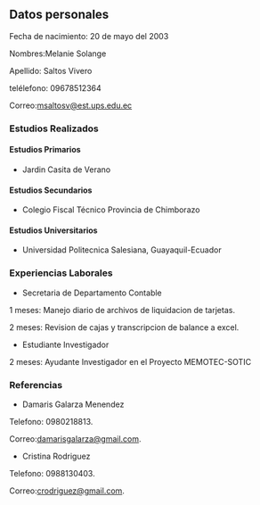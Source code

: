 ## Datos personales

Fecha de nacimiento: 20 de mayo del 2003

Nombres:Melanie Solange 

Apellido: Saltos Vivero

telélefono: 09678512364

Correo:msaltosv@est.ups.edu.ec

### Estudios Realizados

#### Estudios Primarios
- Jardin Casita de Verano

#### Estudios Secundarios
- Colegio Fiscal Técnico Provincia de Chimborazo 

#### Estudios Universitarios
- Universidad Politecnica Salesiana, Guayaquil-Ecuador

### Experiencias Laborales

- Secretaria de Departamento Contable

1 meses: Manejo diario de archivos de liquidacion de tarjetas.

2 meses: Revision de cajas y transcripcion de balance a excel. 

- Estudiante Investigador

2 meses: Ayudante Investigador en el Proyecto MEMOTEC-SOTIC

### Referencias

- Damaris Galarza Menendez

Telefono: 0980218813.

Correo:damarisgalarza@gmail.com.

- Cristina Rodriguez

Telefono: 0988130403.

Correo:crodriguez@gmail.com.
